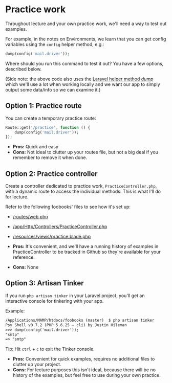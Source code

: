 # Practice work
Throughout lecture and your own practice work, we'll need a way to test out examples.

For example, in the notes on Environments, we learn that you can get config variables using the `config` helper method, e.g.:

```php
dump(config('mail.driver'));
```

Where should you run this command to test it out? You have a few options, described below.

(Side note: the above code also uses the [Laravel helper method *dump*](https://laravel.com/docs/helpers#method-dump) which we'll use a lot when working locally and we want our app to simply output some data/info so we can examine it.)


## Option 1: Practice route
You can create a temporary practice route:

```php
Route::get('/practice', function () {
    dump(config('mail.driver'));
});
```

+ __Pros:__ Quick and easy
+ __Cons:__ Not ideal to clutter up your routes file, but not a big deal if you remember to remove it when done.


## Option 2: Practice controller
Create a controller dedicated to practice work, `PracticeController.php`, with a dynamic route to access the individual methods. This is what I'll do for lecture.

Refer to the following foobooks' files to see how it's set up:
+ [/routes/web.php](https://github.com/susanBuck/foobooks/blob/master/routes/web.php)
+ [/app/Http/Controllers/PracticeController.php](https://github.com/susanBuck/foobooks/blob/master/app/Http/Controllers/PracticeController.php)  
+ [/resources/views/practice.blade.php](https://github.com/susanBuck/foobooks/blob/master/resources/views/practice.blade.php)

+ __Pros:__ It's convenient, and we'll have a running history of examples in PracticeController to be tracked in Github so they're available for your reference.
+ __Cons:__ None



## Option 3: Artisan Tinker
If you run `php artisan tinker` in your Laravel project, you'll get an interactive console for tinkering with your app.

Example:

```xml
/Applications/MAMP/htdocs/foobooks (master)  $ php artisan tinker
Psy Shell v0.7.2 (PHP 5.6.25 — cli) by Justin Hileman
>>> dump(config('mail.driver'));
"smtp"
=> "smtp"
```

Tip: Hit `ctrl` + `c` to exit the Tinker console.

+ __Pros:__ Convenient for quick examples, requires no additional files to clutter up your project.
+ __Cons:__ For lecture purposes this isn't ideal, because there will be no history of the examples, but feel free to use during your own practice.
